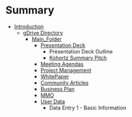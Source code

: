 # Summary

* [Introduction](README.md)
   * [gDrive Directory](gdrive_directory.md)
       * [Main_Folder](mainfolder.md)
           * [Presentation Deck](presentation_deck.md)
               * Presentation Deck Outline
               * [Kohortz Summary Pitch](kohortz_summary_pitch.md)
           * [Meeting Agendas](meeting_agendas.md)
           * [Project Management](project_management.md)
           * [WhitePaper](whitepaper.md)
           * [Community Articles](community_articles.md)
           * [Business Plan](business_plan.md)
           * [MMO](mmo.md)
           * [User Data](user_data.md)
               * Data Entry 1 - Basic Information

